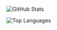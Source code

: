 ![GitHub Stats](https://github-readme-stats.vercel.app/api?username=tari9bro&show_icons=true&theme=radical&include_all_commits=true&count_private=true&hide_rank=false&hide_border=true)

![Top Languages](https://github-readme-stats.vercel.app/api/top-langs/?username=tari9bro&layout=compact&theme=dark&hide_border=true&bg_color=00000000&langs_count=10&exclude_repo=github-readme-stats,tari9bro.github.io)



